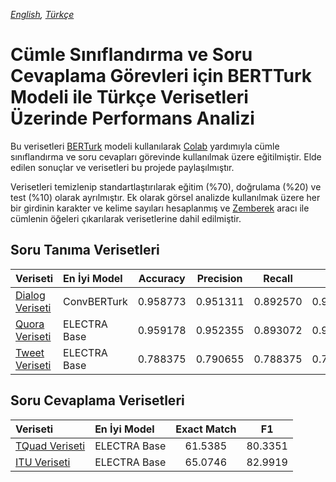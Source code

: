 *[English](README.md), [Türkçe](README.tr.md)*

# Cümle Sınıflandırma ve Soru Cevaplama Görevleri için BERTTurk Modeli ile Türkçe Verisetleri Üzerinde Performans Analizi

Bu verisetleri [BERTurk](https://github.com/stefan-it/turkish-bert) modeli kullanılarak [Colab](https://colab.research.google.com/) yardımıyla cümle sınıflandırma ve soru cevapları görevinde kullanılmak üzere eğitilmiştir. Elde edilen sonuçlar ve verisetleri bu projede paylaşılmıştır.

Verisetleri temizlenip standartlaştırılarak eğitim (%70), doğrulama (%20) ve test (%10) olarak ayrılmıştır. Ek olarak görsel analizde kullanılmak üzere her bir girdinin karakter ve kelime sayıları hesaplanmış ve [Zemberek](https://github.com/ahmetaa/zemberek-nlp) aracı ile cümlenin öğeleri çıkarılarak verisetlerine dahil edilmiştir.

## Soru Tanıma Verisetleri

Veriseti                                         | En İyi Model  | Accuracy    |  Precision   | Recall      | F1      
:------------------------------------------------|:--------------|:-----------:|:------------:|:-----------:|:--------:
[Dialog Veriseti](datasets/qd-dialog/README.md)  | ConvBERTurk   | 0.958773    |  0.951311    | 0.892570    | 0.921005
[Quora Veriseti](datasets/qd-quora/README.md)    | ELECTRA Base  | 0.959178    |  0.952355    | 0.893072    | 0.921762
[Tweet Veriseti](datasets/qd-tweet/README.md)    | ELECTRA Base  | 0.788375    |  0.790655    | 0.788375    | 0.787725

## Soru Cevaplama Verisetleri

Veriseti                                       | En İyi Model  | Exact Match |  F1        
:----------------------------------------------|:--------------|:-----------:|:----------:
[TQuad Veriseti](datasets/qa-tquad/README.md)  | ELECTRA Base  | 61.5385     | 80.3351
[ITU Veriseti](datasets/qa-itu/README.md)      | ELECTRA Base  | 65.0746     | 82.9919